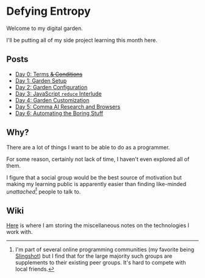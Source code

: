 # Defying Entropy

Welcome to my digital garden. 

I'll be putting all of my side project learning this month here.

## Posts

- [Day 0: Terms ~~& Conditions~~](projects/00.md)
- [Day 1: Garden Setup](projects/01.md)
- [Day 2: Garden Configuration](projects/02.md)
- [Day 3: JavaScript `reduce` Interlude](projects/03.md)
- [Day 4: Garden Customization](projects/04.md)
- [Day 5: Comma AI Research and Browsers](projects/05.md)
- [Day 6: Automating the Boring Stuff](projects/06.md)

## Why?

There are a lot of things I want to be able to do as a programmer.

For some reason, certainly not lack of time, I haven't even explored all of them.

I figure that a social group would be the best source of motivation but making my learning public is apparently easier than finding like-minded *unattached*[^caveat] people to talk to.

## Wiki

[Here](wiki/wiki_moc.md) is where I am storing the miscellaneous notes on the technologies I work with.

[^caveat]: I'm part of several online programming communities (my favorite being [Slingshot](https://slingshotahead.com/)) but I find that for the large majority such groups are supplements to their existing peer groups. It's hard to compete with local friends.